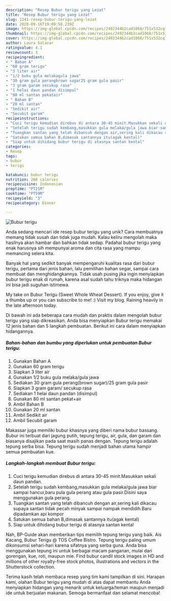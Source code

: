 ```yaml
---
description: "Resep Bubur terigu yang Lezat"
title: "Resep Bubur terigu yang Lezat"
slug: 1241-resep-bubur-terigu-yang-lezat
date: 2020-09-16T19:09:58.239Z
image: https://img-global.cpcdn.com/recipes/2492344b2cad1068/751x532cq70/bubur-terigu-foto-resep-utama.jpg
thumbnail: https://img-global.cpcdn.com/recipes/2492344b2cad1068/751x532cq70/bubur-terigu-foto-resep-utama.jpg
cover: https://img-global.cpcdn.com/recipes/2492344b2cad1068/751x532cq70/bubur-terigu-foto-resep-utama.jpg
author: Laura Salazar
ratingvalue: 4.1
reviewcount: 3
recipeingredient:
- " Bahan A"
- "60 gram terigu"
- "3 liter air"
- "1/2 buku gula melakagula jawa"
- "30 gram gula perangbrown sugar25 gram gula pasir"
- "3 gram garam secukup rasa"
- "1 helai daun pandan disimpul"
- "80 ml santan pekatair"
- " Bahan B"
- "20 ml santan"
- "Sedikit air"
- "Secubit garam"
recipeinstructions:
- "Cuci terigu kemudian direbus di antara 30-45 minit.Masukkan sekali daun pandan."
- "Setelah terigu sudah kembang,masukkan gula melaka/gula jawa biar sampai hancur,baru pula gula perang atau gula pasir.Disini saya menggunakan gula perang."
- "Tuangkan santan yang telah dibancuh dengan air,sering kali dikacau supaya santan tidak pecah minyak sampai nampak mendidih.Baru dipadamkan api kompor"
- "Satukan semua bahan B,dimasak santannya itu(agak kental)"
- "Siap untuk dihidang bubur terigu di atasnya santan kental"
categories:
- Resep
tags:
- bubur
- terigu

katakunci: bubur terigu 
nutrition: 268 calories
recipecuisine: Indonesian
preptime: "PT21M"
cooktime: "PT59M"
recipeyield: "3"
recipecategory: Dinner

---
```



![Bubur terigu](https://img-global.cpcdn.com/recipes/2492344b2cad1068/751x532cq70/bubur-terigu-foto-resep-utama.jpg)

Anda sedang mencari ide resep bubur terigu yang unik? Cara membuatnya memang tidak susah dan tidak juga mudah. Kalau keliru mengolah maka hasilnya akan hambar dan bahkan tidak sedap. Padahal bubur terigu yang enak harusnya sih mempunyai aroma dan cita rasa yang mampu memancing selera kita.

Banyak hal yang sedikit banyak mempengaruhi kualitas rasa dari bubur terigu, pertama dari jenis bahan, lalu pemilihan bahan segar, sampai cara membuat dan menghidangkannya. Tidak usah pusing jika ingin menyiapkan bubur terigu enak di rumah, karena asal sudah tahu triknya maka hidangan ini bisa jadi suguhan istimewa.

My take on Bubur Terigu (Sweet Whole Wheat Dessert). If you enjoy, give it a thumbs up or you can subscribe to me! :) Visit my blog. Raining heavily in the late afternoon today.


Di bawah ini ada beberapa cara mudah dan praktis dalam mengolah bubur terigu yang siap dikreasikan. Anda bisa menyiapkan Bubur terigu memakai 12 jenis bahan dan 5 langkah pembuatan. Berikut ini cara dalam menyiapkan hidangannya.

<!--inarticleads1-->

##### Bahan-bahan dan bumbu yang diperlukan untuk pembuatan Bubur terigu:

1. Gunakan  Bahan A
1. Gunakan 60 gram terigu
1. Siapkan 3 liter air
1. Gunakan 1/2 buku gula melaka/gula jawa
1. Sediakan 30 gram gula perang(brown sugar)/25 gram gula pasir
1. Siapkan 3 gram garam/ secukup rasa
1. Sediakan 1 helai daun pandan (disimpul)
1. Gunakan 80 ml santan pekat+air
1. Ambil  Bahan B
1. Gunakan 20 ml santan
1. Ambil Sedikit air
1. Ambil Secubit garam


Makassar juga memiliki bubur khasnya yang diberi nama bubur bassang. Bubur ini terbuat dari jagung putih, tepung terigu, air, gula, dan garam dan biasanya disajikan pada saat masih panas dengan. Tepung terigu adalah tepung serba bisa. Tepung terigu sudah menjadi bahan utama hampir semua pembuatan kue. 

<!--inarticleads2-->

##### Langkah-langkah membuat Bubur terigu:

1. Cuci terigu kemudian direbus di antara 30-45 minit.Masukkan sekali daun pandan.
1. Setelah terigu sudah kembang,masukkan gula melaka/gula jawa biar sampai hancur,baru pula gula perang atau gula pasir.Disini saya menggunakan gula perang.
1. Tuangkan santan yang telah dibancuh dengan air,sering kali dikacau supaya santan tidak pecah minyak sampai nampak mendidih.Baru dipadamkan api kompor
1. Satukan semua bahan B,dimasak santannya itu(agak kental)
1. Siap untuk dihidang bubur terigu di atasnya santan kental


Nah, BP-Guide akan memberikan tips memilih tepung terigu yang baik. Ais Kacang, Bubur Terigu @ TOS Coffee Bistro. Tepung terigu paling umum dikonsumsi sehari-hari karena sifatnya yang serba guna. Anda bisa menggunakan tepung ini untuk berbagai macam panganan, mulai dari gorengan, kue, roti, maupun mie. Find bubur candil stock images in HD and millions of other royalty-free stock photos, illustrations and vectors in the Shutterstock collection. 

Terima kasih telah membaca resep yang tim kami tampilkan di sini. Harapan kami, olahan Bubur terigu yang mudah di atas dapat membantu Anda menyiapkan hidangan yang menarik untuk keluarga/teman maupun menjadi ide untuk berjualan makanan. Semoga bermanfaat dan selamat mencoba!
